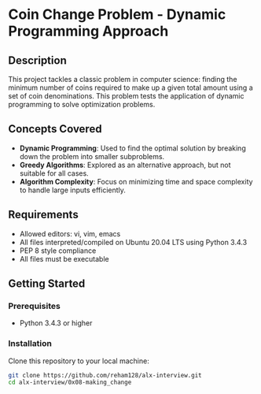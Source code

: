 # Coin Change Problem - Dynamic Programming Approach

## Description

This project tackles a classic problem in computer science: finding the minimum number of coins required to make up a given total amount using a set of coin denominations. This problem tests the application of dynamic programming to solve optimization problems.

## Concepts Covered

- **Dynamic Programming**: Used to find the optimal solution by breaking down the problem into smaller subproblems.
- **Greedy Algorithms**: Explored as an alternative approach, but not suitable for all cases.
- **Algorithm Complexity**: Focus on minimizing time and space complexity to handle large inputs efficiently.

## Requirements

- Allowed editors: vi, vim, emacs
- All files interpreted/compiled on Ubuntu 20.04 LTS using Python 3.4.3
- PEP 8 style compliance
- All files must be executable

## Getting Started

### Prerequisites

- Python 3.4.3 or higher

### Installation

Clone this repository to your local machine:

```bash
git clone https://github.com/reham128/alx-interview.git
cd alx-interview/0x08-making_change